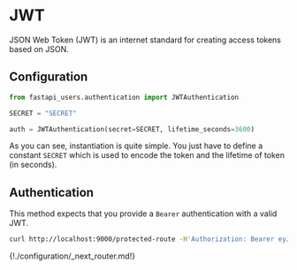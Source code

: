 # JWT

JSON Web Token (JWT) is an internet standard for creating access tokens based on JSON.

## Configuration

```py
from fastapi_users.authentication import JWTAuthentication

SECRET = "SECRET"

auth = JWTAuthentication(secret=SECRET, lifetime_seconds=3600)
```

As you can see, instantiation is quite simple. You just have to define a constant `SECRET` which is used to encode the token and the lifetime of token (in seconds).

## Authentication

This method expects that you provide a `Bearer` authentication with a valid JWT.

```bash
curl http://localhost:9000/protected-route -H'Authorization: Bearer eyJ0eXAiOiJKV1QiLCJhbGciOiJIUzI1NiJ9.eyJ1c2VyX2lkIjoiOTIyMWZmYzktNjQwZi00MzcyLTg2ZDMtY2U2NDJjYmE1NjAzIiwiYXVkIjoiZmFzdGFwaS11c2VyczphdXRoIiwiZXhwIjoxNTcxNTA0MTkzfQ.M10bjOe45I5Ncu_uXvOmVV8QxnL-nZfcH96U90JaocI'
```

{!./configuration/_next_router.md!}
